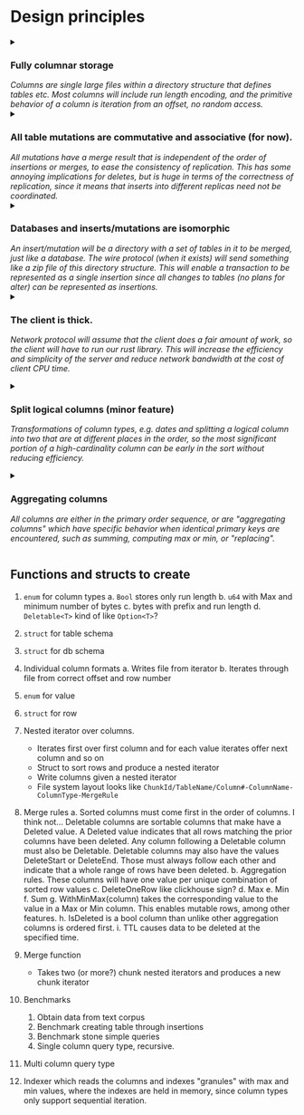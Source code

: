 # Design principles

<details>
<summary><h3>Fully columnar storage</h3><em>
Columns are single large files within a directory structure that defines tables
etc. Most columns will include run length encoding, and the primitive behavior
of a column is iteration from an offset, no random access.
</em>
</summary>

This is the primary feature that makes clickhouse so fast for some kinds of queries.  It
also makes adding a column to a table a pretty easy and efficient process (not that it *needs* to be).
</details>

<details>
<summary><h3>All table mutations are commutative and associative (for now).</h3><em>
All mutations have a merge result that is independent of the order of insertions
or merges, to ease the consistency of replication.  This has some annoying
implications for deletes, but is huge in terms of the correctness of
replication, since it means that inserts into different replicas need not be
coordinated.
</em>
</summary>

Because mutations are associative and commutative, we can have uncoordinated
writers inserting into replicas without suffering from race conditions, even if
two replicas are disconnected with each other for a long period of time.

This feature is present in clickhouse for some `MergeTree` engines, but not for others, which
has annoying implications in terms of ease of use.
</details>

<details>
<summary><h3>Databases and inserts/mutations are isomorphic</h3><em>
An insert/mutation will be a directory with a set of tables in it to be merged,
just like a database.  The wire protocol (when it exists) will send something
like a zip file of this directory structure.  This will enable a transaction to
be represented as a single insertion since all changes to tables (no plans for
alter) can be represented as insertions.
</em>
</summary>

This is made possible by the commutivity/associativity feature, which means that
the result of merging two databases is equivalent to the result of inserting the
data from one into the other.  Beyond databases being semantically equivalent to
mutations, we want them to be interconvertible, with the primary distinction of
a mutation being that it must be stored in a single file (or transmitted through
a single stream).

This is going to make many features easier to implement.
</details>

<details>
<summary><h3>The client is thick.</h3><em>

Network protocol will assume that the client does a fair amount of work, so the
client will have to run our rust library.  This will increase the efficiency and
simplicity of the server and reduce network bandwidth at the cost of client CPU
time. </em>
</summary>

One advantage of using rust is that our rust library can be compiled into a C
library that can be called from any language.

Joins will be done on the client if at all (See client library).  If SQL is ever
supported, it will be parsed in the client.

By the same token, we can have both sharding and replication done on the client
rather than the server.  For cases where the client-server network connection is
much slower than the server-server connection, we could introduce server-side
replication, but let’s start by assuming that the client is well connected.
This allows us to simplify the server.  We probably will eventually want server-side
replication (and maybe even sharding) in order to better cope with clients that
crash before finishing insertions into all replicas.  But we can postpone this,
and the replication protocol can be essentially identical (if not actually identical)
to the insertion protocol.

Note that doing replication on the client is made possible because insertions are
commutative, which means that there is not a race condition between multiple clients
that might be inserting into multiple replicas in different orders.
</details>

<details>
<summary><h3>Split logical columns (minor feature)</h3><em>

Transformations of column types, e.g. dates and splitting a logical column into
two that are at different places in the order, so the most
significant portion of a high-cardinality column can be early in the sort without
reducing efficiency.
</em>
</summary>

This minor feature to a certain extent replaces the partitioning feature in
clickhouse.  We expect it to be largely used for timestamps.
</details>

<details>
<summary><h3>Aggregating columns</h3><em>

All columns are either in the primary order sequence, or are "aggregating
columns" which have specific behavior when identical primary keys are
encountered, such as summing, computing max or min, or "replacing".
</em></summary>

These aggregating columns will enable the functionality present in the many
different clickhouse `MergeTree` engines plus more (e.g. tracking the first
and last values of a column).
</details>

## Functions and structs to create

1. `enum` for column types
    a. `Bool` stores only run length
    b. `u64` with Max and minimum number of bytes
    c. bytes with prefix and run length
    d. `Deletable<T>` kind of like `Option<T>`?
2. `struct` for table schema
2. `struct` for db schema
2. Individual column formats
    a. Writes file from iterator
    b. Iterates through file from correct offset and row number
3. `enum` for value
4. `struct` for row
5. Nested iterator over columns.
    - Iterates first over first column and for each value iterates offer next column and so on
    - Struct to sort rows and produce a nested iterator
    - Write columns given a nested iterator
    - File system layout looks like `ChunkId/TableName/Column#-ColumnName-ColumnType-MergeRule`

6. Merge rules
    a. Sorted columns must come first in the order of columns.
        I think not… Deletable columns are sortable columns that make have a Deleted value. A Deleted value indicates that all rows matching the prior columns have been deleted.  Any column following a Deletable column must also be Deletable.  Deletable columns may also have the values DeleteStart or DeleteEnd.  Those must always follow each other and indicate that a whole range of rows have been deleted.
    b. Aggregation rules.  These columns will have one value per unique combination of sorted row values
    c. DeleteOneRow like clickhouse sign?
    d. Max
    e. Min
    f. Sum
    g. WithMinMax(column) takes the corresponding value to the value in a Max or Min column.  This enables mutable rows, among other features.
    h. IsDeleted is a bool column than unlike other aggregation columns is ordered first.
    i. TTL causes data to be deleted at the specified time.
7. Merge function
    - Takes two (or more?) chunk nested iterators and produces a new chunk iterator

8. Benchmarks
    1. Obtain data from text corpus
    2. Benchmark creating table through insertions
    3. Benchmark stone simple queries
    4. Single column query type, recursive.

9. Multi column query type
10. Indexer which reads the columns and indexes "granules" with max and min values, where the indexes are held in memory, since column types only support sequential iteration.
